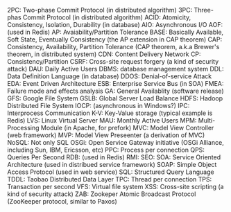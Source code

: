 2PC: Two-phase Commit Protocol (in distributed algorithm)
3PC: Three-phas Commit Protocol (in distributed algorithm)
ACID: Atomicity, Consistency, Isolation, Durability (in database)
AIO: Asynchronous I/O
AOF: (used in Redis)
AP: Avaiability/Partition Tolerance
BASE: Basically Available, Soft State, Eventually Consistency (the AP extension in CAP theorem)
CAP: Consistency, Availability, Partition Tolerance (CAP theorem, a.k.a Brewer's theorem, in distributed system)
CDN: Content Delivery Network
CP: Consistency/Partition
CSRF: Cross-site request forgery (a kind of security attack)
DAU: Daily Active Users
DBMS: database management system
DDL: Data Definition Language (in database)
DDOS: Denial-of-service Attack
EDA: Event Driven Architecture
ESB: Enterprise Service Bus (in SOA)
FMEA: Failure mode and effects analysis
GA: General Availablity (software release)
GFS: Google File System
GSLB: Global Server Load Balance
HDFS: Hadoop Distributed File System
IOCP: (asynchronous in Windows?)
IPC: Interprocess Communication
K-V: Key-Value storage (typical example is Redis)
LVS: Linux Virtual Server
MAU: Monthly Active Users
MPM: Multi-Processing Module (in Apache, for prefork)
MVC: Model View Controller (web framework)
MVP: Model View Preseenter (a derivation of MVC)
NoSQL: Not only SQL
OSGi: Open Service Gateway initiative (OSGi Alliance, including Sun, IBM, Ericsson, etc)
PPC: Process per connection
QPS: Queries Per Second
RDB: (used in Redis)
RMI:
SEO:
SOA: Service Oriented Architecture (used in distribued service framework)
SOAP: Simple Object Access Protocol (used in web service)
SQL: Structured Query Language
TDDL: Taobao Distributed Data Layer
TPC: Thread per connection
TPS: Transaction per second
VFS: Virtual file system
XSS: Cross-site scripting (a kind of security attack)
ZAB: Zookeper Atomic Broadcast Protocol (ZooKeeper protocol, similar to Paxos)